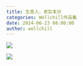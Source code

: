 ```yaml
---
title: 生意人，老实本分
categories: Wellchill作品集
date: 2024-06-23 08:00:00
author: wellchill
---
```


![](21.jpeg)

![](22.jpeg)